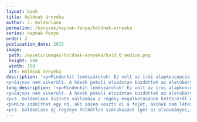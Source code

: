 ```yaml
---
layout: book
title: Holdnak árnyéka
author: J. Goldenlane
permalink: /konyvek/napnak-fenye/holdnak-arnyeka
series: napnak-fenye
order: 2
publication_date: 2015
image: 
 path: /assets/images/holdnak-arnyeka/hold_0_medium.png
 height: 560
 width: 350
 alt: Holdnak árnyéka
description: '<p>Mindenkit lemészárolok! Ez volt az írói alapkoncepció, mert már régóta szerettem volna írni egy olyan rettenetesen komoly mélylélektani művet, amit egyetlen szereplő sem él túl.</p>
<p>Sajnos nem sikerült. A hősök pokoli elszántan küzdöttek az életükért. [...]</p>'
long_description: '<p>Mindenkit lemészárolok! Ez volt az írói alapkoncepció, mert már régóta szerettem volna írni egy olyan rettenetesen komoly mélylélektani művet, amit egyetlen szereplő sem él túl.</p>
<p>Sajnos nem sikerült. A hősök pokoli elszántan küzdöttek az életükért.</p>
<p>J. Goldenlane őszinte vallomása a regény megalkotásának hátteréről A Napnak fénye világában, de annak árnyékos oldalán játszódó történet szélhámosok, terroristák, csavargók és más gyanús egzisztenciájú elemek között.</p>
<p>Mire számíthat egy nő, aki sosem veszti el a fejét, akinek nem létezik leküzdhetetlen helyzet ha egyetlen reménye egy pasas, aki olyan mint egy szélvihar, méghozzá súlyosan radioaktív, speciálisan kiszámíthatatlan és veszettül kaotikus szélvihar.</p>
<p>J. Goldenlane új regénye felhőtlen szórakozást ígér az olvasmányos, könnyed stílust kedvelőknek, poszt-rejtői humorral és váratlan fordulatokkal kínál feledhetetlen élményt fiataloknak és időseknek egyaránt.</p>'
---
```

